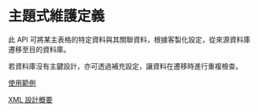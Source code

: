 主題式維護定義
=============

此 API 可將某主表格的特定資料與其關聯資料，根據客製化設定，從來源資料庫遷移至目的資料庫。

若資料庫沒有主鍵設計，亦可透過補充設定，讓資料在遷移時進行重複檢查。

[使用範例](tutorial_tw.md)

[XML 設計概要](xmldesign_tw.md)
